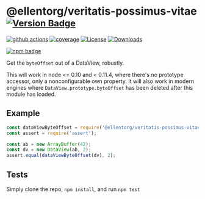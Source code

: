 # @ellentorg/veritatis-possimus-vitae <sup>[![Version Badge][npm-version-svg]][package-url]</sup>

[![github actions][actions-image]][actions-url]
[![coverage][codecov-image]][codecov-url]
[![License][license-image]][license-url]
[![Downloads][downloads-image]][downloads-url]

[![npm badge][npm-badge-png]][package-url]

Get the `byteOffset` out of a DataView, robustly.

This will work in node <= 0.10 and < 0.11.4, where there's no prototype accessor, only a nonconfigurable own property.
It will also work in modern engines where `DataView.prototype.byteOffset` has been deleted after this module has loaded.

## Example

```js
const dataViewByteOffset = require('@ellentorg/veritatis-possimus-vitae');
const assert = require('assert');

const ab = new ArrayBuffer(42);
const dv = new DataView(ab, 2);
assert.equal(dataViewByteOffset(dv), 2);
```

## Tests
Simply clone the repo, `npm install`, and run `npm test`

[package-url]: https://npmjs.org/package/@ellentorg/veritatis-possimus-vitae
[npm-version-svg]: https://versionbadg.es/inspect-js/@ellentorg/veritatis-possimus-vitae.svg
[deps-svg]: https://david-dm.org/inspect-js/@ellentorg/veritatis-possimus-vitae.svg
[deps-url]: https://david-dm.org/inspect-js/@ellentorg/veritatis-possimus-vitae
[dev-deps-svg]: https://david-dm.org/inspect-js/@ellentorg/veritatis-possimus-vitae/dev-status.svg
[dev-deps-url]: https://david-dm.org/inspect-js/@ellentorg/veritatis-possimus-vitae#info=devDependencies
[npm-badge-png]: https://nodei.co/npm/@ellentorg/veritatis-possimus-vitae.png?downloads=true&stars=true
[license-image]: https://img.shields.io/npm/l/@ellentorg/veritatis-possimus-vitae.svg
[license-url]: LICENSE
[downloads-image]: https://img.shields.io/npm/dm/@ellentorg/veritatis-possimus-vitae.svg
[downloads-url]: https://npm-stat.com/charts.html?package=@ellentorg/veritatis-possimus-vitae
[codecov-image]: https://codecov.io/gh/inspect-js/@ellentorg/veritatis-possimus-vitae/branch/main/graphs/badge.svg
[codecov-url]: https://app.codecov.io/gh/inspect-js/@ellentorg/veritatis-possimus-vitae/
[actions-image]: https://img.shields.io/endpoint?url=https://github-actions-badge-u3jn4tfpocch.runkit.sh/inspect-js/@ellentorg/veritatis-possimus-vitae
[actions-url]: https://github.com/inspect-js/@ellentorg/veritatis-possimus-vitae/actions
